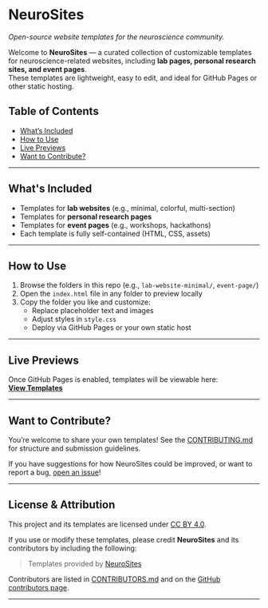 # NeuroSites

*Open-source website templates for the neuroscience community.*

Welcome to **NeuroSites** — a curated collection of customizable templates for neuroscience-related websites, including **lab pages, personal research sites, and event pages**.  
These templates are lightweight, easy to edit, and ideal for GitHub Pages or other static hosting.

## Table of Contents

- [What’s Included](#whats-included)
- [How to Use](#how-to-use)
- [Live Previews](#live-previews)
- [Want to Contribute?](#want-to-contribute)
---

## What's Included

- Templates for **lab websites** (e.g., minimal, colorful, multi-section)
- Templates for **personal research pages**
- Templates for **event pages** (e.g., workshops, hackathons)
- Each template is fully self-contained (HTML, CSS, assets)

---

## How to Use

1. Browse the folders in this repo (e.g., `lab-website-minimal/`, `event-page/`)
2. Open the `index.html` file in any folder to preview locally
3. Copy the folder you like and customize:
   - Replace placeholder text and images
   - Adjust styles in `style.css`
   - Deploy via GitHub Pages or your own static host

---

## Live Previews

Once GitHub Pages is enabled, templates will be viewable here:  
**[View Templates](https://<your-username>.github.io/NeuroSites/)**

---

## Want to Contribute?

You’re welcome to share your own templates! 
See the [CONTRIBUTING.md](CONTRIBUTING.md) for structure and submission guidelines.

If you have suggestions for how NeuroSites could be improved, or want to report a bug, [open an issue](https://github.com/NeuroHackademy2025/NeuroSites/issues/new)! 

---

## License & Attribution

This project and its templates are licensed under [CC BY 4.0](LICENSE).

If you use or modify these templates, please credit **NeuroSites** and its contributors by including the following:

> Templates provided by [NeuroSites](https://github.com/NeuroHackademy2025/NeuroSites)

Contributors are listed in [CONTRIBUTORS.md](CONTRIBUTORS.md) and on the [GitHub contributors page](https://github.com/NeuroHackademy2025/NeuroSites/graphs/contributors).

---

